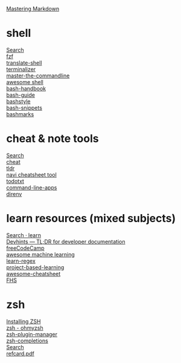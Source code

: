 
[Mastering Markdown ](https://guides.github.com/features/mastering-markdown/)</br>

# shell
[Search ](https://github.com/search?o=desc&p=11&q=shell&s=stars&type=Repositories)</br>
[fzf](https://github.com/junegunn/fzf)</br>
[translate-shell](https://github.com/soimort/translate-shell)</br>
[terminalizer](https://github.com/faressoft/terminalizer)</br>
[master-the-commandline](https://github.com/jlevy/the-art-of-command-line#more-resources)</br>
[awesome shell](https://github.com/alebcay/awesome-shell)</br>
[bash-handbook](https://github.com/denysdovhan/bash-handbook)</br>
[bash-guide](https://github.com/Idnan/bash-guide)</br>
[bashstyle](https://github.com/progrium/bashstyle)</br>
[bash-snippets](https://github.com/alexanderepstein/Bash-Snippets)</br>
[bashmarks](https://github.com/huyng/bashmarks)</br>

# cheat & note tools
[Search ](https://github.com/search?o=desc&q=cheat&s=stars&type=Repositories)</br>
[cheat](https://github.com/cheat/cheat)</br>
[tldr](https://github.com/tldr-pages/tldr)</br>
[navi cheatsheet tool](https://github.com/denisidoro/navi)</br>
[todotxt](https://github.com/todotxt/todo.txt-cli)</br>
[command-line-apps](https://github.com/herrbischoff/awesome-command-line-apps#compression)</br>
[direnv](https://direnv.net/)</br>

# learn resources (mixed subjects)</br>
[Search · learn ](https://github.com/search?o=desc&p=2&q=learn&s=stars&type=Repositories)</br>
[Devhints — TL;DR for developer documentation](https://devhints.io/)</br>
[freeCodeCamp](https://github.com/freeCodeCamp/freeCodeCamp)</br>
[awesome machine learning](https://github.com/josephmisiti/awesome-machine-learning)</br>
[learn-regex](https://github.com/ziishaned/learn-regex/blob/master/README.md)</br>
[project-based-learning](https://github.com/tuvtran/project-based-learning)</br>
[awesome-cheatsheet](https://github.com/LeCoupa/awesome-cheatsheets)</br>
[FHS](https://wiki.debian.org/FilesystemHierarchyStandard)</br>

# zsh
[Installing ZSH ](https://github.com/ohmyzsh/ohmyzsh/wiki/Installing-ZSH)</br>
[zsh - ohmyzsh](https://github.com/ohmyzsh/ohmyzsh)</br>
[zsh-plugin-manager](https://github.com/zsh-users/antigen)</br>
[zsh-completions](https://github.com/zsh-users/zsh-completions)</br>
[Search ](https://github.com/search?q=zsh)</br>
[refcard.pdf](http://www.bash2zsh.com/zsh_refcard/refcard.pdf)</br>
